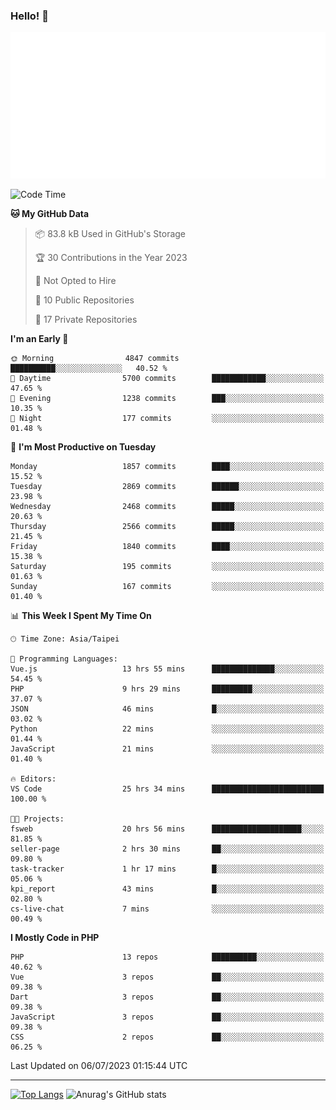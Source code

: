 ### Hello! 👋

![Metrics](/metrics.classic.svg)

<!--START_SECTION:waka-->
![Code Time](http://img.shields.io/badge/Code%20Time-373%20hrs%2053%20mins-blue)

**🐱 My GitHub Data** 

> 📦 83.8 kB Used in GitHub's Storage 
 > 
> 🏆 30 Contributions in the Year 2023
 > 
> 🚫 Not Opted to Hire
 > 
> 📜 10 Public Repositories 
 > 
> 🔑 17 Private Repositories 
 > 
**I'm an Early 🐤** 

```text
🌞 Morning                4847 commits        ██████████░░░░░░░░░░░░░░░   40.52 % 
🌆 Daytime                5700 commits        ████████████░░░░░░░░░░░░░   47.65 % 
🌃 Evening                1238 commits        ███░░░░░░░░░░░░░░░░░░░░░░   10.35 % 
🌙 Night                  177 commits         ░░░░░░░░░░░░░░░░░░░░░░░░░   01.48 % 
```
📅 **I'm Most Productive on Tuesday** 

```text
Monday                   1857 commits        ████░░░░░░░░░░░░░░░░░░░░░   15.52 % 
Tuesday                  2869 commits        ██████░░░░░░░░░░░░░░░░░░░   23.98 % 
Wednesday                2468 commits        █████░░░░░░░░░░░░░░░░░░░░   20.63 % 
Thursday                 2566 commits        █████░░░░░░░░░░░░░░░░░░░░   21.45 % 
Friday                   1840 commits        ████░░░░░░░░░░░░░░░░░░░░░   15.38 % 
Saturday                 195 commits         ░░░░░░░░░░░░░░░░░░░░░░░░░   01.63 % 
Sunday                   167 commits         ░░░░░░░░░░░░░░░░░░░░░░░░░   01.40 % 
```


📊 **This Week I Spent My Time On** 

```text
🕑︎ Time Zone: Asia/Taipei

💬 Programming Languages: 
Vue.js                   13 hrs 55 mins      ██████████████░░░░░░░░░░░   54.45 % 
PHP                      9 hrs 29 mins       █████████░░░░░░░░░░░░░░░░   37.07 % 
JSON                     46 mins             █░░░░░░░░░░░░░░░░░░░░░░░░   03.02 % 
Python                   22 mins             ░░░░░░░░░░░░░░░░░░░░░░░░░   01.44 % 
JavaScript               21 mins             ░░░░░░░░░░░░░░░░░░░░░░░░░   01.40 % 

🔥 Editors: 
VS Code                  25 hrs 34 mins      █████████████████████████   100.00 % 

🐱‍💻 Projects: 
fsweb                    20 hrs 56 mins      ████████████████████░░░░░   81.85 % 
seller-page              2 hrs 30 mins       ██░░░░░░░░░░░░░░░░░░░░░░░   09.80 % 
task-tracker             1 hr 17 mins        █░░░░░░░░░░░░░░░░░░░░░░░░   05.06 % 
kpi_report               43 mins             █░░░░░░░░░░░░░░░░░░░░░░░░   02.80 % 
cs-live-chat             7 mins              ░░░░░░░░░░░░░░░░░░░░░░░░░   00.49 % 
```

**I Mostly Code in PHP** 

```text
PHP                      13 repos            ██████████░░░░░░░░░░░░░░░   40.62 % 
Vue                      3 repos             ██░░░░░░░░░░░░░░░░░░░░░░░   09.38 % 
Dart                     3 repos             ██░░░░░░░░░░░░░░░░░░░░░░░   09.38 % 
JavaScript               3 repos             ██░░░░░░░░░░░░░░░░░░░░░░░   09.38 % 
CSS                      2 repos             ██░░░░░░░░░░░░░░░░░░░░░░░   06.25 % 
```




 Last Updated on 06/07/2023 01:15:44 UTC
<!--END_SECTION:waka-->

<hr>

<span style="display:inline-block">[![Top Langs](https://github-readme-stats.vercel.app/api/top-langs/?username=maureendadap&layout=compact&theme=transparent)](https://github.com/anuraghazra/github-readme-stats)</span>
<span style="display:inline-block">![Anurag's GitHub stats](https://github-readme-stats.vercel.app/api?username=maureendadap&show_icons=true&theme=transparent&count_private=true)</span>

<!--
**MaureenDadap/maureendadap** is a ✨ _special_ ✨ repository because its `README.md` (this file) appears on your GitHub profile.

Here are some ideas to get you started:

- 🔭 I’m currently working on ...
- 🌱 I’m currently learning ...
- 👯 I’m looking to collaborate on ...
- 🤔 I’m looking for help with ...
- 💬 Ask me about ...
- 📫 How to reach me: ...
- 😄 Pronouns: ...
- ⚡ Fun fact: ...
-->

